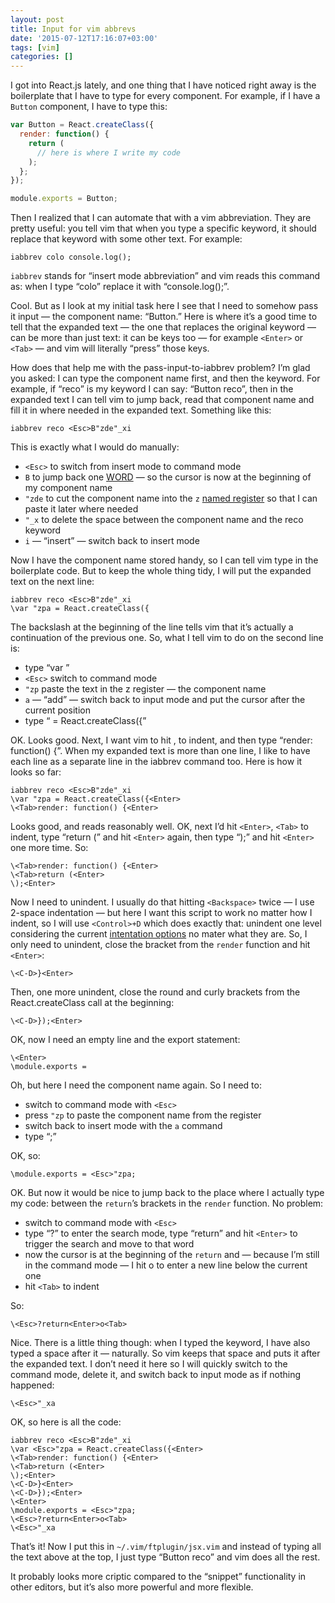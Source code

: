```yaml
---
layout: post
title: Input for vim abbrevs
date: '2015-07-12T17:16:07+03:00'
tags: [vim]
categories: []
---
```

I got into React.js lately, and one thing that I have noticed right away
is the boilerplate that I have to type for every component. For example,
if I have a `Button` component, I have to type this:

```js
var Button = React.createClass({
  render: function() {
    return (
      // here is where I write my code
    );
  };
});

module.exports = Button;
```

Then I realized that I can automate that with a vim abbreviation. They
are pretty useful: you tell vim that when you type a specific keyword,
it should replace that keyword with some other text. For example:

```
iabbrev colo console.log();
```

`iabbrev` stands for “insert mode abbreviation” and vim reads this
command as: when I type “colo” replace it with “console.log();”.

Cool. But as I look at my initial task here I see that I need to somehow
pass it input — the component name: “Button.” Here is where it’s a good
time to tell that the expanded text — the one that replaces the original
keyword — can be more than just text: it can be keys too — for example
`<Enter>` or `<Tab>` — and vim will literally “press” those keys.

How does that help me with the pass-input-to-iabbrev problem? I’m glad
you asked: I can type the component name first, and then the keyword.
For example, if “reco” is my keyword I can say: “Button reco”, then in
the expanded text I can tell vim to jump back, read that component name
and fill it in where needed in the expanded text. Something like this:

```
iabbrev reco <Esc>B"zde"_xi
```

This is exactly what I would do manually:

* `<Esc>` to switch from insert mode to command mode
* `B` to jump back one
	[WORD](http://vimdoc.sourceforge.net/htmldoc/motion.html#WORD) — so
	the cursor is now at the beginning of my component name
* `"zde` to cut the component name into the `z` [named
	register](http://vimcasts.org/episodes/using-vims-named-registers/) so
	that I can paste it later where needed
* `"_x` to delete the space between the component name and the reco
	keyword
* `i` — “insert” — switch back to insert mode

Now I have the component name stored handy, so I can tell vim type in
the boilerplate code. But to keep the whole thing tidy, I will put the
expanded text on the next line:

```
iabbrev reco <Esc>B"zde"_xi
\var "zpa = React.createClass({
```

The backslash at the beginning of the line tells vim that it’s actually a continuation of the previous one. So, what I tell vim to do on the second line is:

* type “var ”
* `<Esc>` switch to command mode
* `"zp` paste the text in the z register — the component name
* `a` — “add” — switch back to input mode and put the cursor after the
	current position
* type “ = React.createClass({”

OK. Looks good. Next, I want vim to hit <Enter>, <Tab> to indent, and
then type “render: function() {”. When my expanded text is more than one
line, I like to have each line as a separate line in the iabbrev command
too. Here is how it looks so far:

```
iabbrev reco <Esc>B"zde"_xi
\var "zpa = React.createClass({<Enter>
\<Tab>render: function() {<Enter>
```

Looks good, and reads reasonably well. OK, next I’d hit `<Enter>`,
`<Tab>` to indent, type “return (” and hit `<Enter>` again, then type
“);” and hit `<Enter>` one more time. So:

```
\<Tab>render: function() {<Enter>
\<Tab>return (<Enter>
\);<Enter>
```

Now I need to unindent. I usually do that hitting `<Backspace>` twice —
I use 2-space indentation — but here I want this script to work no
matter how I indent, so I will use `<Control>+D` which does exactly
that: unindent one level considering the current [intentation
options](http://vim.wikia.com/wiki/Indenting_source_code) no mater what
they are. So, I only need to unindent, close the bracket from the
`render` function and hit `<Enter>`:

```
\<C-D>}<Enter>
```

Then, one more unindent, close the round and curly brackets from the
React.createClass call at the beginning:

```
\<C-D>});<Enter>
```

OK, now I need an empty line and the export statement:

```
\<Enter>
\module.exports =
```

Oh, but here I need the component name again. So I need to:

* switch to command mode with `<Esc>`
* press `"zp` to paste the component name from the register
* switch back to insert mode with the `a` command
* type “;”

OK, so:

```
\module.exports = <Esc>"zpa;
```

OK. But now it would be nice to jump back to the place where I actually
type my code: between the `return`’s brackets in the `render` function.
No problem:

* switch to command mode with `<Esc>`
* type “?” to enter the search mode, type “return” and hit `<Enter>` to
	trigger the search and move to that word
* now the cursor is at the beginning of the `return` and — because I’m
	still in the command mode — I hit o to enter a new line below the
	current one
* hit `<Tab>` to indent

So:

```
\<Esc>?return<Enter>o<Tab>
```

Nice. There is a little thing though: when I typed the keyword, I have
also typed a space after it — naturally. So vim keeps that space and
puts it after the expanded text. I don’t need it here so I will quickly
switch to the command mode, delete it, and switch back to input mode as
if nothing happened:

```
\<Esc>"_xa
```

OK, so here is all the code:

```
iabbrev reco <Esc>B"zde"_xi
\var <Esc>"zpa = React.createClass({<Enter>
\<Tab>render: function() {<Enter>
\<Tab>return (<Enter>
\);<Enter>
\<C-D>}<Enter>
\<C-D>});<Enter>
\<Enter>
\module.exports = <Esc>"zpa;
\<Esc>?return<Enter>o<Tab>
\<Esc>"_xa
```

That’s it! Now I put this in `~/.vim/ftplugin/jsx.vim` and instead of
typing all the text above at the top, I just type “Button reco” and vim
does all the rest.

It probably looks more criptic compared to the “snippet” functionality
in other editors, but it’s also more powerful and more flexible.
